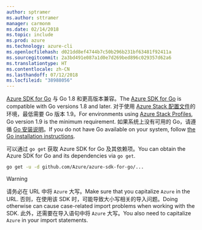 ```yaml
---
author: sptramer
ms.author: sttramer
manager: carmonm
ms.date: 02/14/2018
ms.topic: include
ms.prod: azure
ms.technology: azure-cli
ms.openlocfilehash: d021dd8ef4744b7c50b296b231bf63481f92411a
ms.sourcegitcommit: 2a3bd491e087a1d0e7d269bed896c029357d62a6
ms.translationtype: HT
ms.contentlocale: zh-CN
ms.lasthandoff: 07/12/2018
ms.locfileid: "38988056"
---
```

<span data-ttu-id="da928-101">[Azure SDK for Go](https://github.com/Azure/azure-sdk-for-go) 与 Go 1.8 和更高版本兼容。</span><span class="sxs-lookup"><span data-stu-id="da928-101">The [Azure SDK for Go](https://github.com/Azure/azure-sdk-for-go) is compatible with Go versions 1.8 and later.</span></span> <span data-ttu-id="da928-102">对于使用 [Azure Stack 配置文件](https://docs.microsoft.com/azure/azure-stack/azure-stack-version-profiles)的环境，最低需要 Go 版本 1.9。</span><span class="sxs-lookup"><span data-stu-id="da928-102">For environments using [Azure Stack Profiles](https://docs.microsoft.com/azure/azure-stack/azure-stack-version-profiles), Go version 1.9 is the minimum requirement.</span></span>
<span data-ttu-id="da928-103">如果系统上没有可用的 Go，请遵循 [Go 安装说明](https://golang.org/doc/install)。</span><span class="sxs-lookup"><span data-stu-id="da928-103">If you do not have Go available on your system, follow [the Go installation instructions](https://golang.org/doc/install).</span></span>

<span data-ttu-id="da928-104">可以通过 `go get` 获取 Azure SDK for Go 及其依赖项。</span><span class="sxs-lookup"><span data-stu-id="da928-104">You can obtain the Azure SDK for Go and its dependencies via `go get`.</span></span>

```bash
go get -u -d github.com/Azure/azure-sdk-for-go/...
```

> [!WARNING]
> <span data-ttu-id="da928-105">请务必在 URL 中将 `Azure` 大写。</span><span class="sxs-lookup"><span data-stu-id="da928-105">Make sure that you capitalize `Azure` in the URL.</span></span> <span data-ttu-id="da928-106">否则，在使用该 SDK 时，可能导致大小写相关的导入问题。</span><span class="sxs-lookup"><span data-stu-id="da928-106">Doing otherwise can cause case-related import problems when working with the SDK.</span></span> <span data-ttu-id="da928-107">此外，还需要在导入语句中将 `Azure` 大写。</span><span class="sxs-lookup"><span data-stu-id="da928-107">You also need to capitalize `Azure` in your import statements.</span></span>
